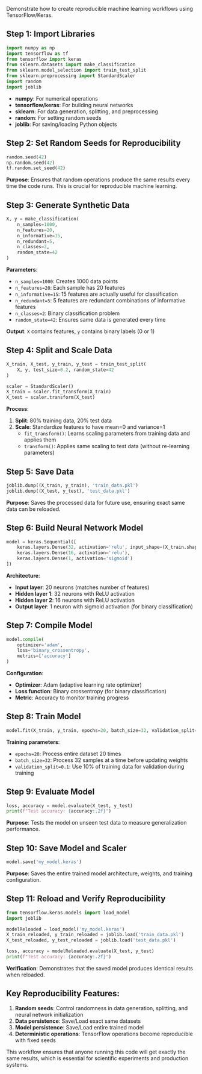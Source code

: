 Demonstrate how to create reproducible machine learning workflows using TensorFlow/Keras.

## Step 1: Import Libraries
```python
import numpy as np
import tensorflow as tf
from tensorflow import keras
from sklearn.datasets import make_classification
from sklearn.model_selection import train_test_split
from sklearn.preprocessing import StandardScaler
import random
import joblib
```
- **numpy**: For numerical operations
- **tensorflow/keras**: For building neural networks
- **sklearn**: For data generation, splitting, and preprocessing
- **random**: For setting random seeds
- **joblib**: For saving/loading Python objects

## Step 2: Set Random Seeds for Reproducibility
```python
random.seed(42)
np.random.seed(42)
tf.random.set_seed(42)
```
**Purpose**: Ensures that random operations produce the same results every time the code runs. This is crucial for reproducible machine learning.

## Step 3: Generate Synthetic Data
```python
X, y = make_classification(
    n_samples=1000, 
    n_features=20, 
    n_informative=15,
    n_redundant=5, 
    n_classes=2, 
    random_state=42
)
```
**Parameters**:
- `n_samples=1000`: Creates 1000 data points
- `n_features=20`: Each sample has 20 features
- `n_informative=15`: 15 features are actually useful for classification
- `n_redundant=5`: 5 features are redundant combinations of informative features
- `n_classes=2`: Binary classification problem
- `random_state=42`: Ensures same data is generated every time

**Output**: `X` contains features, `y` contains binary labels (0 or 1)

## Step 4: Split and Scale Data
```python
X_train, X_test, y_train, y_test = train_test_split(
    X, y, test_size=0.2, random_state=42
)

scaler = StandardScaler()
X_train = scaler.fit_transform(X_train)
X_test = scaler.transform(X_test)
```
**Process**:
1. **Split**: 80% training data, 20% test data
2. **Scale**: Standardize features to have mean=0 and variance=1
   - `fit_transform()`: Learns scaling parameters from training data and applies them
   - `transform()`: Applies same scaling to test data (without re-learning parameters)

## Step 5: Save Data
```python
joblib.dump((X_train, y_train), 'train_data.pkl')
joblib.dump((X_test, y_test), 'test_data.pkl')
```
**Purpose**: Saves the processed data for future use, ensuring exact same data can be reloaded.

## Step 6: Build Neural Network Model
```python
model = keras.Sequential([
    keras.layers.Dense(32, activation='relu', input_shape=(X_train.shape[1],)),
    keras.layers.Dense(16, activation='relu'),
    keras.layers.Dense(1, activation='sigmoid')
])
```
**Architecture**:
- **Input layer**: 20 neurons (matches number of features)
- **Hidden layer 1**: 32 neurons with ReLU activation
- **Hidden layer 2**: 16 neurons with ReLU activation
- **Output layer**: 1 neuron with sigmoid activation (for binary classification)

## Step 7: Compile Model
```python
model.compile(
    optimizer='adam',
    loss='binary_crossentropy',
    metrics=['accuracy']
)
```
**Configuration**:
- **Optimizer**: Adam (adaptive learning rate optimizer)
- **Loss function**: Binary crossentropy (for binary classification)
- **Metric**: Accuracy to monitor training progress

## Step 8: Train Model
```python
model.fit(X_train, y_train, epochs=20, batch_size=32, validation_split=0.1)
```
**Training parameters**:
- `epochs=20`: Process entire dataset 20 times
- `batch_size=32`: Process 32 samples at a time before updating weights
- `validation_split=0.1`: Use 10% of training data for validation during training

## Step 9: Evaluate Model
```python
loss, accuracy = model.evaluate(X_test, y_test)
print(f"Test accuracy: {accuracy:.2f}")
```
**Purpose**: Tests the model on unseen test data to measure generalization performance.

## Step 10: Save Model and Scaler
```python
model.save('my_model.keras')
```
**Purpose**: Saves the entire trained model architecture, weights, and training configuration.

## Step 11: Reload and Verify Reproducibility
```python
from tensorflow.keras.models import load_model
import joblib

modelReloaded = load_model('my_model.keras')
X_train_reloaded, y_train_reloaded = joblib.load('train_data.pkl')
X_test_reloaded, y_test_reloaded = joblib.load('test_data.pkl')

loss, accuracy = modelReloaded.evaluate(X_test, y_test)
print(f"Test accuracy: {accuracy:.2f}")
```
**Verification**: Demonstrates that the saved model produces identical results when reloaded.

## Key Reproducibility Features:

1. **Random seeds**: Control randomness in data generation, splitting, and neural network initialization
2. **Data persistence**: Save/Load exact same datasets
3. **Model persistence**: Save/Load entire trained model
4. **Deterministic operations**: TensorFlow operations become reproducible with fixed seeds

This workflow ensures that anyone running this code will get exactly the same results, which is essential for scientific experiments and production systems.